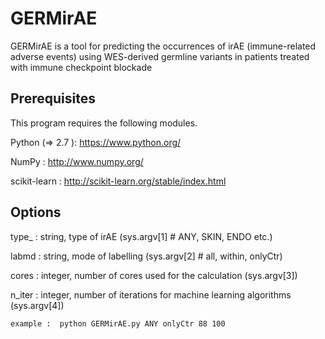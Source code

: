 # GERMirAE

GERMirAE is a tool for predicting the occurrences of irAE (immune-related adverse events) using WES-derived germline variants in patients treated with immune checkpoint blockade

## Prerequisites

This program requires the following modules.

Python (=> 2.7 ): https://www.python.org/

NumPy : http://www.numpy.org/

scikit-learn : http://scikit-learn.org/stable/index.html


## Options

type_ : string, type of irAE (sys.argv[1] # ANY, SKIN, ENDO etc.)

labmd : string, mode of labelling (sys.argv[2] # all, within, onlyCtr)

cores : integer, number of cores used for the calculation (sys.argv[3])

n_iter : integer, number of iterations for machine learning algorithms (sys.argv[4])
```
example :  python GERMirAE.py ANY onlyCtr 88 100
```
